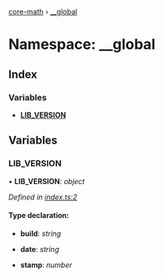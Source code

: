 [core-math](../README.md) › [__global](__global.md)

# Namespace: __global

## Index

### Variables

* [__LIB_VERSION__](__global.md#__lib_version__)

## Variables

###  __LIB_VERSION__

• **__LIB_VERSION__**: *object*

*Defined in [index.ts:2](https://github.com/sibvrv/core-math/blob/498c86d/src/index.ts#L2)*

#### Type declaration:

* **build**: *string*

* **date**: *string*

* **stamp**: *number*

